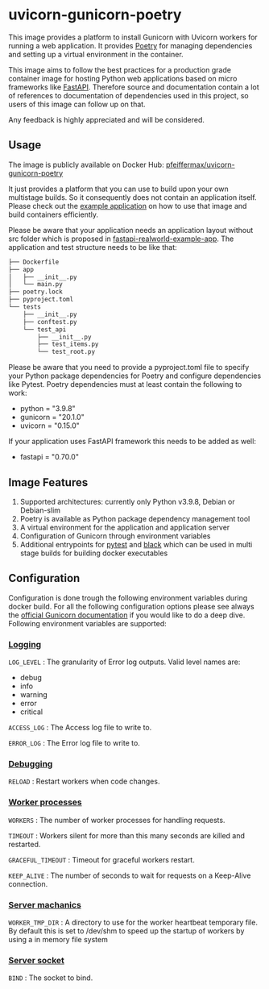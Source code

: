 # uvicorn-gunicorn-poetry
This image provides a platform to install Gunicorn with Uvicorn workers for running a web application.
It provides [Poetry](https://python-poetry.org/) for managing dependencies and setting up a virtual environment in the container.

This image aims to follow the best practices for a production grade container image for hosting Python web applications based
on micro frameworks like [FastAPI](https://fastapi.tiangolo.com/).
Therefore source and documentation contain a lot of references to documentation of dependencies used in this project, so users
of this image can follow up on that.

Any feedback is highly appreciated and will be considered.  

## Usage
The image is publicly available on Docker Hub: [pfeiffermax/uvicorn-gunicorn-poetry](https://hub.docker.com/r/pfeiffermax/uvicorn-gunicorn-poetry)

It just provides a platform that you can use to build upon your own multistage builds. So it consequently does not contain an
application itself. Please check out the [example application](https://github.com/max-pfeiffer/uvicorn-gunicorn-poetry/tree/master/examples/fast_api_multistage_build)
on how to use that image and build containers efficiently.

Please be aware that your application needs an application layout without src folder which is proposed in
[fastapi-realworld-example-app](https://github.com/nsidnev/fastapi-realworld-example-app).
The application and test structure needs to be like that:
```bash
├── Dockerfile
├── app
│   ├── __init__.py
│   └── main.py
├── poetry.lock
├── pyproject.toml
└── tests
    ├── __init__.py
    ├── conftest.py
    └── test_api
        ├── __init__.py
        ├── test_items.py
        └── test_root.py
```
Please be aware that you need to provide a pyproject.toml file to specify your Python package dependencies for Poetry and configure
dependencies like Pytest. Poetry dependencies must at least contain the following to work:
* python = "3.9.8"
* gunicorn = "20.1.0"
* uvicorn = "0.15.0"

If your application uses FastAPI framework this needs to be added as well:
* fastapi = "0.70.0"

## Image Features
1. Supported architectures: currently only Python v3.9.8, Debian or Debian-slim
2. Poetry is available as Python package dependency management tool
3. A virtual environment for the application and application server
4. Configuration of Gunicorn through environment variables
5. Additional entrypoints for [pytest](https://github.com/max-pfeiffer/uvicorn-gunicorn-poetry/blob/master/build/scripts/pytest_entrypoint.sh)
and [black](https://github.com/max-pfeiffer/uvicorn-gunicorn-poetry/blob/master/build/scripts/black_entrypoint.sh) which can be used in
multi stage builds for building docker executables 

## Configuration
Configuration is done trough the following environment variables during docker build.
For all the following configuration options please see always the
[official Gunicorn documentation](https://docs.gunicorn.org/en/stable/settings.html)
if you would like to do a deep dive. Following environment variables are supported:

### [Logging](https://docs.gunicorn.org/en/stable/settings.html#logging)
`LOG_LEVEL` : The granularity of Error log outputs. Valid level names are:
* debug
* info
* warning
* error
* critical

`ACCESS_LOG` : The Access log file to write to.

`ERROR_LOG` : The Error log file to write to.  

### [Debugging](https://docs.gunicorn.org/en/stable/settings.html#debugging)
`RELOAD` : Restart workers when code changes.

### [Worker processes](https://docs.gunicorn.org/en/stable/settings.html#worker-processes)
`WORKERS` : The number of worker processes for handling requests.

`TIMEOUT` : Workers silent for more than this many seconds are killed and restarted.

`GRACEFUL_TIMEOUT` : Timeout for graceful workers restart.

`KEEP_ALIVE` : The number of seconds to wait for requests on a Keep-Alive connection.

### [Server machanics](https://docs.gunicorn.org/en/stable/settings.html?highlight=worker_tmp_dir#worker-tmp-dir)
`WORKER_TMP_DIR` : A directory to use for the worker heartbeat temporary file.
By default this is set to /dev/shm to speed up the startup of workers by using a in memory file system

### [Server socket](https://docs.gunicorn.org/en/stable/settings.html?highlight=bind#bind)
`BIND` : The socket to bind.
